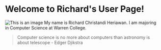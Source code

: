 # **Welcome to Richard's User Page!**
![This is an image](https://myoctocat.com/assets/images/base-octocat.svg)
My name is Richard Christandi Heriawan. I am majoring in Computer Science at Warren College. 
> Computer science is no more about computers than astronomy is about telescope - Edger Djikstra